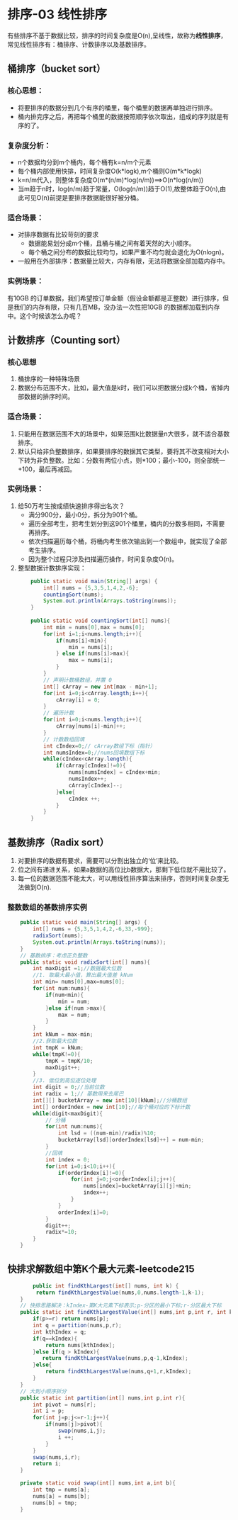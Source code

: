 # 排序-03 线性排序
有些排序不基于数据比较，排序的时间复杂度是O(n),呈线性，故称为**线性排序**，常见线性排序有：桶排序、计数排序以及基数排序。
## 桶排序（bucket sort）
### 核心思想：
+ 将要排序的数据分到几个有序的桶里，每个桶里的数据再单独进行排序。
+ 桶内排完序之后，再把每个桶里的数据按照顺序依次取出，组成的序列就是有序的了。
### 复杂度分析：
+ n个数据均分到m个桶内，每个桶有k=n/m个元素
+ 每个桶内部使用快排，时间复杂度O(k\*logk),m个桶则O(m\*k\*logk)
+ k=n/m代入，则整体复杂度O(m\*(n/m)\*log(n/m))==>O(n\*log(n/m))
+ 当m趋于n时，log(n/m)趋于常量，O(log(n/m))趋于O(1),故整体趋于O(n),由此可见O(n)前提是要排序数据能很好被分桶。
### 适合场景：
+ 对排序数据有比较苛刻的要求
    - 数据能易划分成m个桶，且桶与桶之间有着天然的大小顺序。
    - 每个桶之间分布的数据比较均匀，如果严重不均匀就会退化为O(nlogn)。
+ 一般用在外部排序：数据量比较大，内存有限，无法将数据全部加载内存中。
### 实例场景：
有10GB 的订单数据，我们希望按订单金额（假设金额都是正整数）进行排序，但是我们的内存有限，只有几百MB，没办法一次性把10GB 的数据都加载到内存中。这个时候该怎么办呢？

## 计数排序（Counting sort）
### 核心思想
1. 桶排序的一种特殊场景
2. 数据分布范围不大，比如，最大值是k时，我们可以把数据分成k个桶，省掉内部数据的排序时间。
### 适合场景：
1. 只能用在数据范围不大的场景中，如果范围k比数据量n大很多，就不适合基数排序。
2. 默认只给非负整数排序，如果要排序的数据其它类型，要将其不改变相对大小下转为非负整数。比如：分数有两位小点，则\*100；最小-100，则全部统一+100，最后再减回。
### 实例场景：
1. 给50万考生按成绩快速排序得出名次？
    + 满分900分，最小0分，拆分为901个桶。
    + 遍历全部考生，把考生划分到这901个桶里，桶内的分数多相同，不需要再排序。
    + 依次扫描遍历每个桶，将桶内考生依次输出到一个数组中，就实现了全部考生排序。
    + 因为整个过程只涉及扫描遍历操作，时间复杂度O(n)。
2. 整型数据计数排序实现：
    ```java
        public static void main(String[] args) { 
            int[] nums = {5,3,5,1,4,2,-6}; 
            countingSort(nums);
            System.out.println(Arrays.toString(nums));
        }
        
        public static void countingSort(int[] nums){
            int min = nums[0],max = nums[0];
            for(int i=1;i<nums.length;i++){
                if(nums[i]<min){
                    min = nums[i];
                } else if(nums[i]>max){
                    max = nums[i];
                }
            }
            // 声明计数桶数组，并置 0
            int[] cArray = new int[max - min+1]; 
            for(int i=0;i<cArray.length;i++){
                cArray[i] = 0;
            }
            // 遍历计数
            for(int i=0;i<nums.length;i++){
                cArray[nums[i]-min]++;
            }
            // 计数数组回填
            int cIndex=0;// cArray数组下标（指针）
            int numsIndex=0;//nums回填数组下标
            while(cIndex<cArray.length){
                if(cArray[cIndex]!=0){
                    nums[numsIndex] = cIndex+min;
                    numsIndex++;
                    cArray[cIndex]--;
                }else{
                    cIndex ++;
                }
            } 
        }
    ```

## 基数排序（Radix sort）
1. 对要排序的数据有要求，需要可以分割出独立的‘位’来比较。
2. 位之间有递进关系，如果a数据的高位比b数据大，那剩下低位就不用比较了。
3. 每一位的数据范围不能太大，可以用线性排序算法来排序，否则时间复杂度无法做到O(n).
### 整数数组的基数排序实例
```java
	public static void main(String[] args) { 
		int[] nums = {5,3,5,1,4,2,-6,33,-999}; 
		radixSort(nums);
		System.out.println(Arrays.toString(nums));
	}
	// 基数排序：考虑正负整数
	public static void radixSort(int[] nums){
		int maxDigit =1;//数据最大位数
		//1. 取最大最小值，算出最大值差 kNum
		int min= nums[0],max=nums[0]; 
		for(int num:nums){
			if(num<min){
				min = num;
			}else if(num >max){
				max = num;
			}
		}
		int kNum = max-min;
		//2.获取最大位数 
		int tmpK = kNum;
		while(tmpK!=0){
			tmpK = tmpK/10;
			maxDigit++;
		}
		//3. 低位到高位逐位处理
		int digit = 0;//当前位数
		int radix = 1;// 基数用来去尾巴
		int[][] bucketArray = new int[10][kNum];//分桶数组
		int[] orderIndex = new int[10];//每个桶对应的下标计数
		while(digit<maxDigit){
			// 分桶
			for(int num:nums){
				int lsd = ((num-min)/radix)%10;
				bucketArray[lsd][orderIndex[lsd]++] = num-min; 
			}
			//回填
			int index = 0;
			for(int i=0;i<10;i++){
				if(orderIndex[i]!=0){
					for(int j=0;j<orderIndex[i];j++){
						nums[index]=bucketArray[i][j]+min;
						index++;
					}
				}
				orderIndex[i]=0;
			}
			digit++;
			radix*=10; 
		}  
	}
```
## 快排求解数组中第K个最大元素-leetcode215
```java
        public int findKthLargest(int[] nums, int k) {
         return findKthLargestValue(nums,0,nums.length-1,k-1);
    }
    // 快排思路解决：kIndex-第K大元素下标表示;p-分区的最小下标;r-分区最大下标
    public static int findKthLargestValue(int[] nums,int p,int r, int kIndex) {
        if(p>=r) return nums[p];
        int q = partition(nums,p,r); 
        int kthIndex = q; 
        if(q==kIndex){
            return nums[kthIndex];
        }else if(q > kIndex){
           return findKthLargestValue(nums,p,q-1,kIndex);
        }else{
            return findKthLargestValue(nums,q+1,r,kIndex);
        }
    }
    // 大到小顺序拆分
    public static int partition(int[] nums,int p,int r){
        int pivot = nums[r];
        int i = p;
        for(int j=p;j<=r-1;j++){
            if(nums[j]>pivot){ 
                swap(nums,i,j);
                i ++;
            }
        }
        swap(nums,i,r);
        return i;
    }

    private static void swap(int[] nums,int a,int b){
        int tmp = nums[a];
        nums[a] = nums[b];
        nums[b] = tmp;
    }
```
